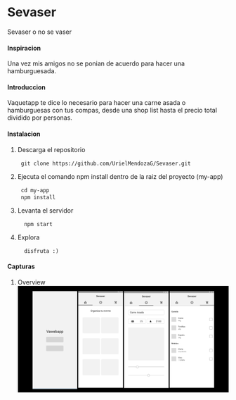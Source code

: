 # Sevaser

Sevaser o no se vaser

#### Inspiracion

Una vez mis amigos no se ponian de acuerdo para hacer una hamburguesada. 

#### Introduccion

Vaquetapp te dice lo necesario para hacer una carne asada o hamburguesas con tus compas, desde una shop list hasta el precio total dividido por 
personas.

#### Instalacion

1. Descarga el repositorio

        git clone https://github.com/UrielMendozaG/Sevaser.git
        
2. Ejecuta el comando npm install dentro de la raiz del proyecto (my-app)

        cd my-app
        npm install
        
3. Levanta el servidor

         npm start
         
4. Explora 
         
         disfruta :)

#### Capturas

1. Overview ![](images/overview.jpg)
